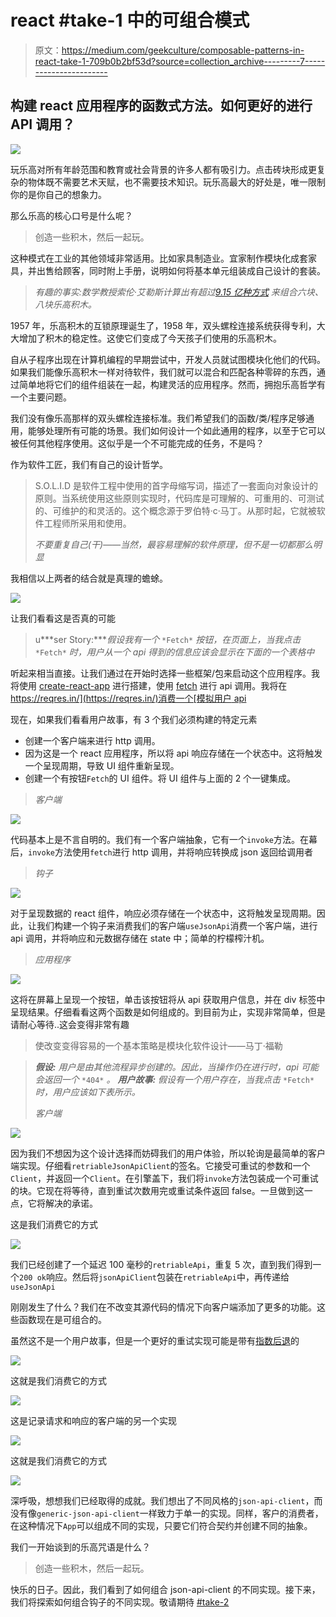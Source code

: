 # react #take-1 中的可组合模式

> 原文：<https://medium.com/geekculture/composable-patterns-in-react-take-1-709b0b2bf53d?source=collection_archive---------7----------------------->

## 构建 react 应用程序的函数式方法。如何更好的进行 API 调用？

![](img/ef13e13ee214ea8f714aca2b35452c94.png)

玩乐高对所有年龄范围和教育或社会背景的许多人都有吸引力。点击砖块形成更复杂的物体既不需要艺术天赋，也不需要技术知识。玩乐高最大的好处是，唯一限制你的是你自己的想象力。

那么乐高的核心口号是什么呢？

> 创造一些积木，然后一起玩。

这种模式在工业的其他领域非常适用。比如家具制造业。宜家制作模块化成套家具，并出售给顾客，同时附上手册，说明如何将基本单元组装成自己设计的套装。

> *有趣的事实:数学教授索伦·艾勒斯计算出有超过*[*9.15 亿种方式*](http://web.math.ku.dk/~eilers/lego.html) *来组合六块、八块乐高积木。*

1957 年，乐高积木的互锁原理诞生了，1958 年，双头螺栓连接系统获得专利，大大增加了积木的稳定性。这使它们变成了今天孩子们使用的乐高积木。

自从子程序出现在计算机编程的早期尝试中，开发人员就试图模块化他们的代码。如果我们能像乐高积木一样对待软件，我们就可以混合和匹配各种零碎的东西，通过简单地将它们的组件组装在一起，构建灵活的应用程序。然而，拥抱乐高哲学有一个主要问题。

我们没有像乐高那样的双头螺栓连接标准。我们希望我们的函数/类/程序足够通用，能够处理所有可能的场景。我们如何设计一个如此通用的程序，以至于它可以被任何其他程序使用。这似乎是一个不可能完成的任务，不是吗？

作为软件工匠，我们有自己的设计哲学。

> S.O.L.I.D 是软件工程中使用的首字母缩写词，描述了一套面向对象设计的原则。当系统使用这些原则实现时，代码库是可理解的、可重用的、可测试的、可维护的和灵活的。这个概念源于罗伯特·c·马丁。从那时起，它就被软件工程师所采用和使用。
> 
> *不要重复自己(干)——当然，最容易理解的软件原理，但不是一切都那么明显*

我相信以上两者的结合就是真理的蟾蜍。

![](img/d57d53a31c4a0773343304b81d45f3f6.png)

让我们看看这是否真的可能

> u***ser Story:****假设我有一个* `*Fetch*` *按钮，在页面上，当我点击* `*Fetch*` *时，用户从一个 api 得到的信息应该会显示在下面的一个表格中*

听起来相当直接。让我们通过在开始时选择一些框架/包来启动这个应用程序。我将使用 [create-react-app](https://reactjs.org/docs/create-a-new-react-app.html) 进行搭建，使用 [fetch](https://www.npmjs.com/package/node-fetch) 进行 api 调用。我将在[https://reqres.in/](https://reqres.in/)消费一个[模拟用户 api](https://reqres.in/api/users?delay=2&page=1)

现在，如果我们看看用户故事，有 3 个我们必须构建的特定元素

*   创建一个客户端来进行 http 调用。
*   因为这是一个 react 应用程序，所以将 api 响应存储在一个状态中。这将触发一个呈现周期，导致 UI 组件重新呈现。
*   创建一个有按钮`Fetch`的 UI 组件。将 UI 组件与上面的 2 个一键集成。

> *客户端*

![](img/ece98e7f4984108ea3b7c6e2224c2f36.png)

代码基本上是不言自明的。我们有一个客户端抽象，它有一个`invoke`方法。在幕后，`invoke`方法使用`fetch`进行 http 调用，并将响应转换成 json 返回给调用者

> *钩子*

![](img/ec8e2c8fc2eae5fc3dcdb45761a8e4c7.png)

对于呈现数据的 react 组件，响应必须存储在一个状态中，这将触发呈现周期。因此，让我们构建一个钩子来消费我们的客户端`useJsonApi`消费一个客户端，进行 api 调用，并将响应和元数据存储在 state 中；简单的柠檬榨汁机。

> *应用程序*

![](img/117767b5f29bb3e572f5dc5fb6b519af.png)

这将在屏幕上呈现一个按钮，单击该按钮将从 api 获取用户信息，并在 div 标签中呈现结果。仔细看看这两个函数是如何组成的。到目前为止，实现非常简单，但是请耐心等待..这会变得非常有趣

> 使改变变得容易的一个基本策略是模块化软件设计——马丁·福勒

> ***假设:*** *用户是由其他流程异步创建的。因此，当操作仍在进行时，api 可能会返回一个* `*404*` *。* ***用户故事:*** *假设有一个用户存在，当我点击* `*Fetch*` *时，用户应该如下表所示。*
> 
> *客户端*

![](img/aee6c2b4245f9831420e0f3a81abd805.png)

因为我们不想因为这个设计选择而妨碍我们的用户体验，所以轮询是最简单的客户端实现。仔细看`retriableJsonApiClient`的签名。它接受可重试的参数和一个`Client`，并返回一个`Client`。在引擎盖下，我们将`invoke`方法包装成一个可重试的块。它现在将等待，直到重试次数用完或重试条件返回 false。一旦做到这一点，它将解决的承诺。

这是我们消费它的方式

![](img/ee8fe5af73643a955c16768a6cd41d8e.png)

我们已经创建了一个延迟 100 毫秒的`retriableApi`，重复 5 次，直到我们得到一个`200 ok`响应。然后将`jsonApiClient`包装在`retriableApi`中，再传递给`useJsonApi`

刚刚发生了什么？我们在不改变其源代码的情况下向客户端添加了更多的功能。这些函数现在是可组合的。

虽然这不是一个用户故事，但是一个更好的重试实现可能是带有[指数后退](https://en.wikipedia.org/wiki/Exponential_backoff)的

![](img/b0a18c7315684df1ce44f213d5a512f1.png)

这就是我们消费它的方式

![](img/4d74e5b6411537156cb3ad3e1e34966a.png)

这是记录请求和响应的客户端的另一个实现

![](img/4f4ec23469f08bf5edc29530193fce73.png)

这就是我们消费它的方式

![](img/6a5e5ed844afa5fbc267cd01c9b1e72b.png)

深呼吸，想想我们已经取得的成就。我们想出了不同风格的`json-api-client`，而没有像`generic-json-api-client`一样致力于单一的实现。同样，客户的消费者，在这种情况下`App`可以组成不同的实现，只要它们符合契约并创建不同的抽象。

我们一开始谈到的乐高咒语是什么？

> 创造一些积木，然后一起玩。

快乐的日子。因此，我们看到了如何组合 json-api-client 的不同实现。接下来，我们将探索如何组合钩子的不同实现。敬请期待 [#take-2](/geekculture/composable-patterns-in-react-take-2-6116b5505f2b)